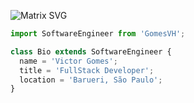 ![Matrix SVG](https://raw.githubusercontent.com/rodrigograca31/rodrigograca31/master/matrix.svg)

```js
import SoftwareEngineer from 'GomesVH';

class Bio extends SoftwareEngineer {
  name = 'Victor Gomes';
  title = 'FullStack Developer';
  location = 'Barueri, São Paulo';
}
```